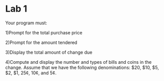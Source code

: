 # Lab 1

<p>Your program must: </p>
<p>1)Prompt for the total purchase price </p>
<p>2)Prompt for the amount tendered </p>
<p>3)Display the total amount of change due </p>
<p>4)Compute and display the number and types of bills and coins in the change.  Assume that we have the following denominations: $20, $10, $5, $2, $1, 25¢, 10¢, and 5¢.</p>
